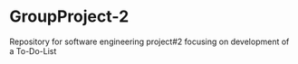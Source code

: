 # GroupProject-2
Repository for software engineering project#2 focusing on development of a To-Do-List
